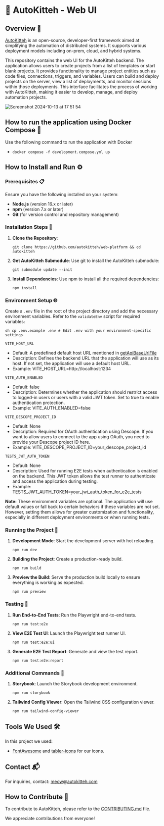 # 🐾 AutoKitteh - Web UI

## Overview 🌟

[AutoKitteh](https://www.autokitteh.com) is an open-source, developer-first framework aimed at simplifying the automation of distributed systems. It supports various deployment models including on-prem, cloud, and hybrid systems.

This repository contains the web UI for the AutoKitteh backend. The application allows users to create projects from a list of templates or start blank projects. It provides functionality to manage project entities such as code files, connections, triggers, and variables. Users can build and deploy projects on the server, view a list of deployments, and monitor sessions within those deployments. This interface facilitates the process of working with AutoKitteh, making it easier to develop, manage, and deploy automation projects.

![Screenshot 2024-10-13 at 17 51 54](https://github.com/user-attachments/assets/8454bbf4-d31b-4119-840b-e7c16c945315)

## How to run the application using Docker Compose 🐳

Use the following command to run the application with Docker

-   `docker compose -f development.compose.yml up`

## How to Install and Run ⚙️

### Prerequisites 📋

Ensure you have the following installed on your system:

-   **Node.js** (version 16.x or later)
-   **npm** (version 7.x or later)
-   **Git** (for version control and repository management)

### Installation Steps 🚀

1.  **Clone the Repository**:

    `git clone https://github.com/autokitteh/web-platform && cd autokitteh`

2.  **Get AutoKitteh Submodule**: Use git to install the AutoKitteh submodule:

    `git submodule update --init`

3.  **Install Dependencies**: Use npm to install all the required dependencies:

    `npm install`

### Environment Setup 🌐

Create a `.env` file in the root of the project directory and add the necessary environment variables. Refer to the `validateEnv` script for required variables:

`sh cp .env.example .env # Edit .env with your environment-specific settings`

`VITE_HOST_URL`

-   Default: A predefined default host URL mentioned in [getApiBaseUrlFile](https://github.com/autokitteh/web-platform/blob/main/src/utilities/getApiBaseUrl.utils.ts)
-   Description: Defines the backend URL that the application will use as its host. If not set, the application will use a default host URL.
-   Example: VITE_HOST_URL=http://localhost:1234

`VITE_AUTH_ENABLED`

-   Default: false
-   Description: Determines whether the application should restrict access to logged-in users or users with a valid JWT token. Set to true to enable authentication protection.
-   Example: VITE_AUTH_ENABLED=false

`VITE_DESCOPE_PROJECT_ID`

-   Default: None
-   Description: Required for OAuth authentication using Descope. If you want to allow users to connect to the app using OAuth, you need to provide your Descope project ID here.
-   Example: VITE_DESCOPE_PROJECT_ID=your_descope_project_id

`TESTS_JWT_AUTH_TOKEN`

-   Default: None
-   Description: Used for running E2E tests when authentication is enabled on the backend. This JWT token allows the test runner to authenticate and access the application during testing.
-   Example: TESTS_JWT_AUTH_TOKEN=your_jwt_auth_token_for_e2e_tests

**Note:** These environment variables are optional. The application will use default values or fall back to certain behaviors if these variables are not set. However, setting them allows for greater customization and functionality, especially in different deployment environments or when running tests.

### Running the Project 🏃

1.  **Development Mode**: Start the development server with hot reloading.

    `npm run dev`

2.  **Building the Project**: Create a production-ready build.

    `npm run build`

3.  **Preview the Build**: Serve the production build locally to ensure everything is working as expected.

    `npm run preview`

### Testing 🧪

1.  **Run End-to-End Tests**: Run the Playwright end-to-end tests.

    `npm run test:e2e`

2.  **View E2E Test UI**: Launch the Playwright test runner UI.

    `npm run test:e2e:ui`

3.  **Generate E2E Test Report**: Generate and view the test report.

    `npm run test:e2e:report`

### Additional Commands 📜

1.  **Storybook**: Launch the Storybook development environment.

    `npm run storybook`

2.  **Tailwind Config Viewer**: Open the Tailwind CSS configuration viewer.

    `npm run tailwind-config-viewer`

## Tools We Used 🛠️

In this project we used:
-   [FontAwesome](https://fontawesome.com) and [tabler-icons](https://github.com/tabler/tabler-icons) for our icons.

## Contact 📬

For inquiries, contact: meow@autokitteh.com

## How to Contribute 🤝

To contribute to AutoKitteh, please refer to the [CONTRIBUTING.md](CONTRIBUTING.md) file.

We appreciate contributions from everyone!
